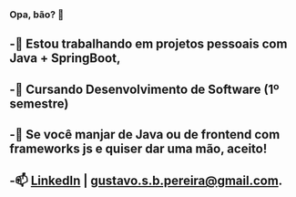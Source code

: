 ### Opa, bão? 👋

## -🔭 Estou trabalhando em projetos pessoais com Java + SpringBoot,
## -🌱 Cursando Desenvolvimento de Software (1º semestre)
## -🤔 Se você manjar de Java ou de frontend com frameworks js e quiser dar uma mão, aceito!
## -📫 <a href="https://www.linkedin.com/in/luisgsbpereira/">LinkedIn</a> | gustavo.s.b.pereira@gmail.com.

